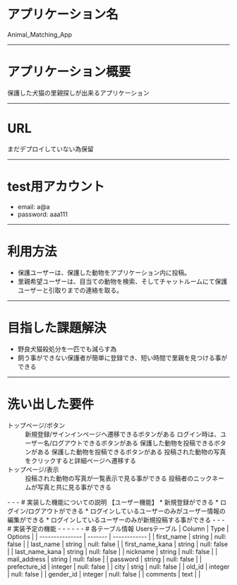 # アプリケーション名
Animal_Matching_App
- - -
# アプリケーション概要
保護した犬猫の里親探しが出来るアプリケーション
- - -
# URL
まだデプロイしていない為保留
- - -
# test用アカウント
* email: a@a
* password: aaa111
- - -
# 利用方法
* 保護ユーザーは、保護した動物をアプリケーション内に投稿。
* 里親希望ユーザーは、目当ての動物を検索、そしてチャットルームにて保護ユーザーと引取りまでの連絡を取る。
- - -
# 目指した課題解決
* 野良犬猫殺処分を一匹でも減らす為
* 飼う事ができない保護者が簡単に登録でき、短い時間で里親を見つける事ができる
- - -
# 洗い出した要件
<dl>
  <dt>トップページ/ボタン</dt>
  <dd>新規登録/サインインページへ遷移できるボタンがある  ログイン時は、ユーザー名/ログアウトできるボタンがある  保護した動物を投稿できるボタンがある  保護した動物を投稿できるボタンがある  投稿された動物の写真をクリックすると詳細ページへ遷移する</dd>
  <dt>トップページ/表示</dt>
  <dd>投稿された動物の写真が一覧表示で見る事ができる  投稿者のニックネームが写真と共に見る事ができる</dd>
</dl>
<!-- 他要件,後日記載 -->
- - -
# 実装した機能についての説明
【ユーザー機能】
* 新規登録ができる
* ログイン/ログアウトができる
* ログインしているユーザーのみがユーザー情報の編集ができる
* ログインしているユーザーのみが新規投稿する事ができる
- - -
# 実装予定の機能
- - -
- - -
# 各テーブル情報
Usersテーブル
| Column          | Type    | Options      |
| --------------- | ------- | ------------ |
| first_name      | string  | null: false  |
| last_name       | string  | null: false  |
| first_name_kana | string  | null: false  |
| last_name_kana  | string  | null: false  |
| nickname        | string  | null: false  |
| mail_address    | string  | null: false  |
| password        | string  | null: false  |
| prefecture_id   | integer | null: false  |
| city            | strig   | null: false  |
| old_id          | integer | null: false  |
| gender_id       | integer | null: false  |
| comments        | text    |              |

<!-- 下記オプション一覧 -->
<!-- null: false カラムが殻の状態では保存できない -->
<!-- unique: true 一意性のみ許可（同じ値は保存できない） -->
<!-- ## foreign_key; true 外部キーの設定（別テーブルのカラム参照）  -->